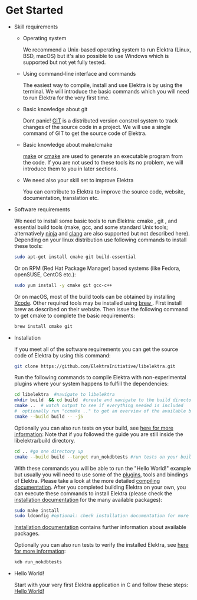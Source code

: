 # Get Started

- Skill requirements

  - Operating system

    We recommend a Unix-based operating system to run Elektra (Linux, BSD, macOS) but it's also possible to use Windows which is supported but not yet fully tested.

  - Using command-line interface and commands

    The easiest way to compile, install and use Elektra is by using the terminal. We will introduce the basic commands which you will need to run Elektra for the very first time.

  - Basic knowledge about git

    Dont panic! [GIT](https://git-scm.com/) is a distributed version constrol system to track changes of the source code in a project. We will use a single command of GIT to get
    the source code of Elektra.

  - Basic knowledge about make/cmake

    [make](https://www.gnu.org/software/make/) or [cmake](https://cmake.org/) are used to generate an executable program from the code. If you are not used to these tools its no problem, we will introduce them to you in later sections.

  - We need also your skill set to improve Elektra

    You can contribute to Elektra to improve the source code, website, documentation, translation etc.

- Software requirements

  We need to install some basic tools to run Elektra: cmake , git , and essential build tools (make, gcc, and some standard Unix tools; alternatively [ninja](https://ninja-build.org/) and [clang](https://clang.llvm.org/index.html) are also supported but not described here). Depending on your linux distribution use following commands to install these tools:

  ```sh
  sudo apt-get install cmake git build-essential
  ```

  Or on RPM (Red Hat Package Manager) based systems (like Fedora, openSUSE, CentOS etc.):

  ```sh
  sudo yum install -y cmake git gcc-c++
  ```

  Or on macOS, most of the build tools can be obtained by installing [Xcode](https://developer.apple.com/xcode/). Other required tools may be installed using [brew ](https://brew.sh/). First install brew as described on their website. Then issue the following command to get cmake to complete the basic requirements:

  ```sh
  brew install cmake git
  ```

- Installation

  If you meet all of the software requirements you can get the source code of Elektra by using this command:

  ```sh
  git clone https://github.com/ElektraInitiative/libelektra.git
  ```

  Run the following commands to compile Elektra with non-experimental plugins where your system happens to fulfill the dependencies:

  ```sh
  cd libelektra  #navigate to libelektra
  mkdir build  && cd build  #create and navigate to the build directory
  cmake ..  # watch output to see if everything needed is included
  #  optionally run "ccmake .." to get an overview of the available build settings (needs cmake-curses-gui)
  cmake --build build -- -j5
  ```

  Optionally you can also run tests on your build, see [here for more information](/doc/TESTING.md):
  Note that if you followed the guide you are still inside the libelektra/build directory.

  ```sh
  cd .. #go one directory up
  cmake --build build --target run_nokdbtests #run tests on your build
  ```

  With these commands you will be able to run the "Hello World!" example but usually you will need to use some of the [plugins](/src/plugins/README.md), tools and bindings of Elektra. Please take a look at the more detailed [compiling documentation](/doc/COMPILE.md). After you completed building Elektra on your own, you can execute these commands to install Elektra (please check the [installation documentation](/doc/INSTALL.md) for the many available packages):

  ```sh
  sudo make install
  sudo ldconfig #optional: check installation documentation for more information
  ```

  [Installation documentation](/doc/INSTALL.md) contains further information about available packages.

  Optionally you can also run tests to verify the installed Elektra, see [here for more information](/doc/TESTING.md):

  ```sh
  kdb run_nokdbtests
  ```

- Hello World!

  Start with your very first Elektra application in C and follow these steps:
  [Hello World!](/doc/tutorials/hello-elektra.md)
